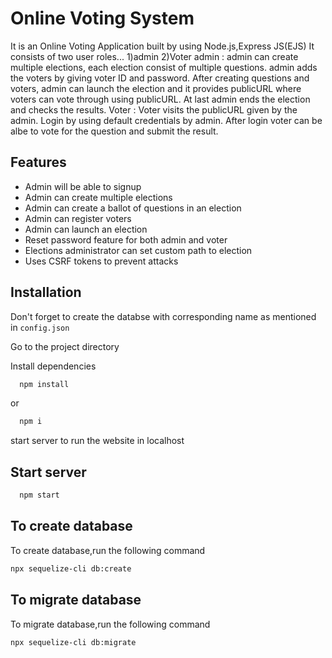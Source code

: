 # Online Voting System

It is an Online Voting Application built by using Node.js,Express JS(EJS) 
It consists of two user roles... 1)admin 2)Voter admin : admin can create multiple elections, each election consist of multiple questions. admin adds the voters by giving voter ID and password. After creating questions and voters, admin can launch the election and it provides publicURL where voters can vote through using publicURL. At last admin ends the election and checks the results. Voter : Voter visits the publicURL given by the admin. Login by using default credentials by admin. After login voter can be albe to vote for the question and submit the result.

## Features
- Admin will be able to signup
- Admin can create multiple elections
- Admin can create a ballot of questions in an election
- Admin can register voters
- Admin can launch an election
- Reset password feature for both admin and voter
- Elections administrator can set custom path to election
- Uses CSRF tokens to prevent attacks 


## Installation

Don't forget to create the databse with corresponding name as mentioned in `config.json`

Go to the project directory

Install dependencies

```bash
  npm install
```
or
```bash
  npm i
```
start server to run the website in localhost

## Start server

```bash
  npm start
```
## To create database

To create database,run the following command

```bash
npx sequelize-cli db:create
```
## To migrate database

To migrate database,run the following command

```bash
npx sequelize-cli db:migrate
```
